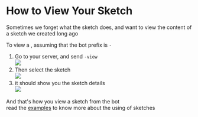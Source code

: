 # How to View Your Sketch
Sometimes we forget what the sketch does, and want to view the content of a sketch we created long ago

To view a , assuming that the bot prefix is `-`

1. Go to your server, and send `-view`\
![](https://i.imgur.com/qz3X9TF.jpg)
2. Then select the sketch\
![](https://i.imgur.com/0RJJSdy.jpg)
3. it should show you the sketch details\
![](https://i.imgur.com/DhgW9Tm.jpg)

And that's how you view a sketch from the bot\
read the [examples](../examples/) to know more about the using of sketches